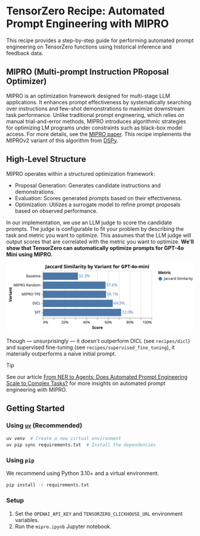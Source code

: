 # TensorZero Recipe: Automated Prompt Engineering with MIPRO

This recipe provides a step-by-step guide for performing automated prompt engineering on TensorZero functions using historical inference and feedback data.

## MIPRO (Multi-prompt Instruction PRoposal Optimizer)

MIPRO is an optimization framework designed for multi-stage LLM applications.
It enhances prompt effectiveness by systematically searching over instructions and few-shot demonstrations to maximize downstream task performance.
Unlike traditional prompt engineering, which relies on manual trial-and-error methods, MIPRO introduces algorithmic strategies for optimizing LM programs under constraints such as black-box model access.
For more details, see the [MIPRO paper](https://arxiv.org/abs/2406.11695v1).
This recipe implements the MIPROv2 variant of this algorithm from [DSPy](https://github.com/stanfordnlp/dspy).

## High-Level Structure

MIPRO operates within a structured optimization framework:

- Proposal Generation: Generates candidate instructions and demonstrations.
- Evaluation: Scores generated prompts based on their effectiveness.
- Optimization: Utilizes a surrogate model to refine prompt proposals based on observed performance.

In our implementation, we use an LLM judge to score the candidate prompts.
The judge is configurable to fit your problem by describing the task and metric you want to optimize. This assumes that the LLM judge will output scores that are correlated with the metric you want to optimize.
**We'll show that TensorZero can automatically optimize prompts for GPT-4o Mini using MIPRO.**

<p align="center">
  <img src="visualization.svg" alt="Metrics by Variant" />
</p>

Though &mdash; unsurprisingly &mdash; it doesn't outperform DICL (see `recipes/dicl`) and supervised fine-tuning (see `recipes/supervised_fine_tuning`), it materially outperforms a naive initial prompt.

> [!TIP]
>
> See our article [From NER to Agents: Does Automated Prompt Engineering Scale to Complex Tasks?](https://tensorzero.com/blog/from-ner-to-agents-does-automated-prompt-engineering-scale-to-complex-tasks) for more insights on automated prompt engineering with MIPRO.

## Getting Started

### Using [`uv`](https://github.com/astral-sh/uv) (Recommended)

```bash
uv venv  # Create a new virtual environment
uv pip sync requirements.txt  # Install the dependencies
```

### Using `pip`

We recommend using Python 3.10+ and a virtual environment.

```bash
pip install -r requirements.txt
```

### Setup

1. Set the `OPENAI_API_KEY` and `TENSORZERO_CLICKHOUSE_URL` environment variables.
2. Run the `mipro.ipynb` Jupyter notebook.
